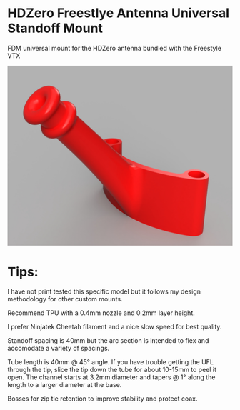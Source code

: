 # HDZero Freestlye Antenna Universal Standoff Mount

FDM universal mount for the HDZero antenna bundled with the Freestyle VTX

![Rendering](Render01.jpg)

# Tips:

I have not print tested this specific model but it follows my design methodology for other custom mounts.

Recommend TPU with a 0.4mm nozzle and 0.2mm layer height.

I prefer Ninjatek Cheetah filament and a nice slow speed for best quality.

Standoff spacing is 40mm but the arc section is intended to flex and accomodate a variety of spacings.

Tube length is 40mm @ 45° angle. If you have trouble getting the UFL through the tip, slice the tip down the tube for about 10-15mm to peel it open. The channel starts at 3.2mm diameter and tapers @ 1° along the length to a larger diameter at the base.

Bosses for zip tie retention to improve stability and protect coax.

